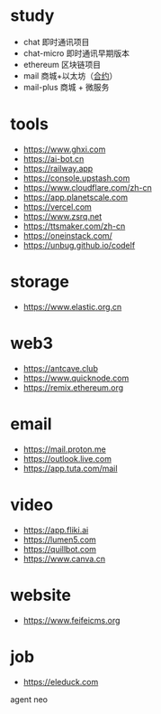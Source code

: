 # study

- chat 即时通讯项目
- chat-micro 即时通讯早期版本
- ethereum 区块链项目
- mail 商城+以太坊（[合约](https://github.com/binbinly/study/blob/master/mall/frontend/contracts/Payment.sol)）
- mail-plus 商城 + 微服务

# tools
- https://www.ghxi.com
- https://ai-bot.cn
- https://railway.app
- https://console.upstash.com
- https://www.cloudflare.com/zh-cn
- https://app.planetscale.com
- https://vercel.com
- https://www.zsrq.net
- https://ttsmaker.com/zh-cn
- https://oneinstack.com/
- https://unbug.github.io/codelf

# storage
- https://www.elastic.org.cn

# web3
- https://antcave.club
- https://www.quicknode.com
- https://remix.ethereum.org

# email
- https://mail.proton.me
- https://outlook.live.com
- https://app.tuta.com/mail

# video
- https://app.fliki.ai
- https://lumen5.com
- https://quillbot.com
- https://www.canva.cn

# website 
- https://www.feifeicms.org

# job
- https://eleduck.com

agent neo
